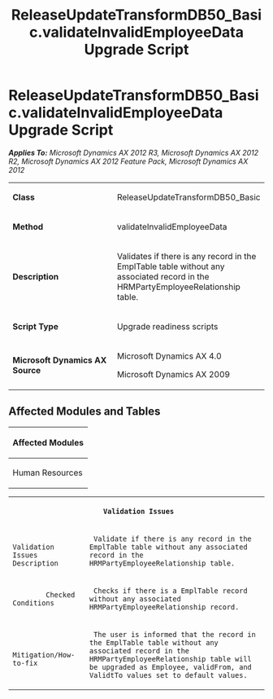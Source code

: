 ﻿---
title: ReleaseUpdateTransformDB50_Basic.validateInvalidEmployeeData Upgrade Script
TOCTitle: ReleaseUpdateTransformDB50_Basic.validateInvalidEmployeeData Upgrade Script
ms:assetid: 3d168a84-8faf-437b-56a1-1145b92acd1b
ms:mtpsurl: https://msdn.microsoft.com/en-us/library/JJ685314(v=AX.60)
ms:contentKeyID: 49707767
ms.date: 05/18/2015
mtps_version: v=AX.60
---

# ReleaseUpdateTransformDB50\_Basic.validateInvalidEmployeeData Upgrade Script 


_**Applies To:** Microsoft Dynamics AX 2012 R3, Microsoft Dynamics AX 2012 R2, Microsoft Dynamics AX 2012 Feature Pack, Microsoft Dynamics AX 2012_

<table>
<colgroup>
<col style="width: 50%" />
<col style="width: 50%" />
</colgroup>
<tbody>
<tr class="odd">
<td><p><strong>Class</strong></p></td>
<td><p>ReleaseUpdateTransformDB50_Basic</p></td>
</tr>
<tr class="even">
<td><p><strong>Method</strong></p></td>
<td><p>validateInvalidEmployeeData</p></td>
</tr>
<tr class="odd">
<td><p><strong>Description</strong></p></td>
<td><p>Validates if there is any record in the EmplTable table without any associated record in the HRMPartyEmployeeRelationship table.</p></td>
</tr>
<tr class="even">
<td><p><strong>Script Type</strong></p></td>
<td><p>Upgrade readiness scripts</p></td>
</tr>
<tr class="odd">
<td><p><strong>Microsoft Dynamics AX Source</strong></p></td>
<td><p>Microsoft Dynamics AX 4.0</p>
<p>Microsoft Dynamics AX 2009</p></td>
</tr>
</tbody>
</table>


## Affected Modules and Tables

<table>
<colgroup>
<col style="width: 100%" />
</colgroup>
<thead>
<tr class="header">
<th><p>Affected Modules</p></th>
</tr>
</thead>
<tbody>
<tr class="odd">
<td><p>Human Resources</p></td>
</tr>
</tbody>
</table>


<table xmlns="http://www.w3.org/1999/xhtml">
              <tr><th colspan="2">
		
   <p>
   
	 Validation Issues
  </p>
  </th></tr>
              <tr><td>
		
   <p>
   
	 
            Validation Issues Description
          
  </p>
  </td><td>
		
   <p>
   
	 Validate if there is any record in the EmplTable table without any associated record in the HRMPartyEmployeeRelationship table.
  </p>
  </td></tr>
              <tr><td>
		
   <p>
   
	 
            Checked Conditions
          
  </p>
  </td><td>
		
   <p>
   
	 Checks if there is a EmplTable record without any associated HRMPartyEmployeeRelationship record.
  </p>
  </td></tr>
              <tr><td>
		
   <p>
   
	 
            Mitigation/How-to-fix
          
  </p>
  </td><td>
		
   <p>
   
	 The user is informed that the record in the EmplTable table without any associated record in the HRMPartyEmployeeRelationship table will be upgraded as Employee, validFrom, and ValidtTo values set to default values.
  </p>
  </td></tr>
            </table>

  


